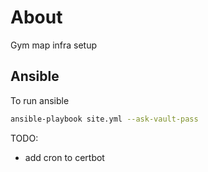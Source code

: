 # About

Gym map infra setup

## Ansible

To run ansible

```bash
ansible-playbook site.yml --ask-vault-pass
```

TODO:
- add cron to certbot
